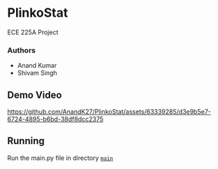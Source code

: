 # PlinkoStat
 ECE 225A Project

 ### Authors
 - Anand Kumar 
 - Shivam Singh

## Demo Video
https://github.com/AnandK27/PlinkoStat/assets/63339285/d3e9b5e7-6724-4895-b6bd-38df8dcc2375

## Running
Run the main.py file in directory [`main`](main.py)



